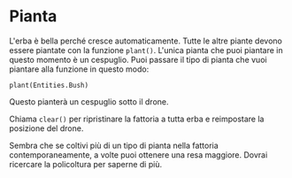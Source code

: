 # Pianta
L'erba è bella perché cresce automaticamente. Tutte le altre piante devono essere piantate con la funzione `plant()`. L'unica pianta che puoi piantare in questo momento è un cespuglio.
Puoi passare il tipo di pianta che vuoi piantare alla funzione in questo modo:

`plant(Entities.Bush)`

Questo pianterà un cespuglio sotto il drone.

Chiama `clear()` per ripristinare la fattoria a tutta erba e reimpostare la posizione del drone.

Sembra che se coltivi più di un tipo di pianta nella fattoria contemporaneamente, a volte puoi ottenere una resa maggiore. Dovrai ricercare la policoltura per saperne di più.
